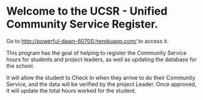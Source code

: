 # Welcome to the UCSR - Unified Community Service Register.

Go to http://powerful-dawn-60700.herokuapp.com/ to access it.

This program has the goal of helping to register the Community Service hours for students and project leaders, as well as updating the database for the school.


It will allow the student to Check In when they arrive to do their Community Service, and the data will be verified by the project Leader. Once approved, it will update the total hours worked for the student.

